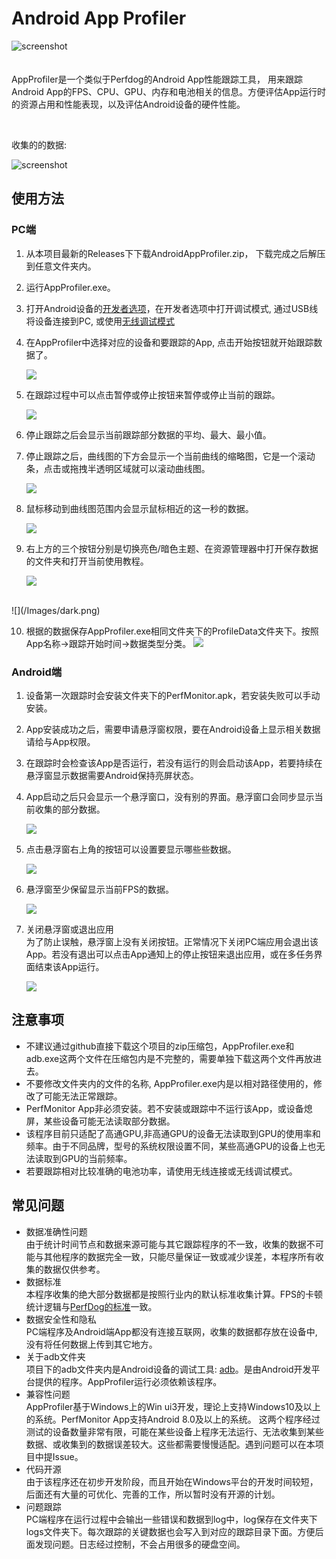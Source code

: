 # Android App Profiler

![screenshot](/Images/screenshot.png)
<br/>
<br/>
<br/>
AppProfiler是一个类似于Perfdog的Android App性能跟踪工具， 用来跟踪Android App的FPS、CPU、GPU、内存和电池相关的信息。方便评估App运行时的资源占用和性能表现，以及评估Android设备的硬件性能。

<br/>
<p>收集的的数据:</p>

![screenshot](/Images/cd.jpg)



## 使用方法

### PC端
1. 从本项目最新的Releases下下载AndroidAppProfiler.zip， 下载完成之后解压到任意文件夹内。
2. 运行AppProfiler.exe。
3. 打开Android设备的[开发者选项](https://developer.android.com/studio/debug/dev-options?hl=zh-cn)，在开发者选项中打开调试模式, 通过USB线将设备连接到PC, 或使用[无线调试模式](https://cloud.tencent.com/developer/article/1809910)
4. 在AppProfiler中选择对应的设备和要跟踪的App, 点击开始按钮就开始跟踪数据了。
 
   ![](/Images/o1.jpg)
   
5. 在跟踪过程中可以点击暂停或停止按钮来暂停或停止当前的跟踪。
 
     ![](/Images/o5.jpg)
   
6. 停止跟踪之后会显示当前跟踪部分数据的平均、最大、最小值。
7. 停止跟踪之后，曲线图的下方会显示一个当前曲线的缩略图，它是一个滚动条，点击或拖拽半透明区域就可以滚动曲线图。
 
    ![](/Images/o6.jpg)

8. 鼠标移动到曲线图范围内会显示鼠标相近的这一秒的数据。
   
   ![](/Images/o4.jpg)
   
9. 右上方的三个按钮分别是切换亮色/暗色主题、在资源管理器中打开保存数据的文件夹和打开当前使用教程。

    ![](/Images/o3.jpg)
<br/>
    ![](/Images/dark.png)

10. 根据的数据保存AppProfiler.exe相同文件夹下的ProfileData文件夹下。按照App名称->跟踪开始时间->数据类型分类。
    ![](/Images/o2.jpg)

### Android端

1. 设备第一次跟踪时会安装文件夹下的PerfMonitor.apk，若安装失败可以手动安装。
2. App安装成功之后，需要申请悬浮窗权限，要在Android设备上显示相关数据请给与App权限。
3. 在跟踪时会检查该App是否运行，若没有运行的则会启动该App，若要持续在悬浮窗显示数据需要Android保持亮屏状态。
4. App启动之后只会显示一个悬浮窗口，没有别的界面。悬浮窗口会同步显示当前收集的部分数据。

    ![](/Images/f1.jpg)

5. 点击悬浮窗右上角的按钮可以设置要显示哪些些数据。

    ![](/Images/fw2.jpg)

6. 悬浮窗至少保留显示当前FPS的数据。

    ![](/Images/fw3.jpg)
7. 关闭悬浮窗或退出应用
   <br/>
   为了防止误触，悬浮窗上没有关闭按钮。正常情况下关闭PC端应用会退出该App。若没有退出可以点击App通知上的停止按钮来退出应用，或在多任务界面结束该App运行。

    ![](/Images/n1.jpg)

## 注意事项

- 不建议通过github直接下载这个项目的zip压缩包，AppProfiler.exe和adb.exe这两个文件在压缩包内是不完整的，需要单独下载这两个文件再放进去。
- 不要修改文件夹内的文件的名称, AppProfiler.exe内是以相对路径使用的，修改了可能无法正常跟踪。
- PerfMonitor App非必须安装。若不安装或跟踪中不运行该App，或设备熄屏，某些设备可能无法读取部分数据。
- 该程序目前只适配了高通GPU,非高通GPU的设备无法读取到GPU的使用率和频率。由于不同品牌，型号的系统权限设置不同，某些高通GPU的设备上也无法读取到GPU的当前频率。
- 若要跟踪相对比较准确的电池功率，请使用无线连接或无线调试模式。   

## 常见问题

- 数据准确性问题
   <br/>
   由于统计时间节点和数据来源可能与其它跟踪程序的不一致，收集的数据不可能与其他程序的数据完全一致，只能尽量保证一致或减少误差，本程序所有收集的数据仅供参考。
- 数据标准
   <br/>
   本程序收集的绝大部分数据都是按照行业内的默认标准收集计算。FPS的卡顿统计逻辑与[PerfDog的标准](https://perfdog.qq.com/article_detail?id=10162&issue_id=0&plat_id=1)一致。
- 数据安全性和隐私
    <br/>
   PC端程序及Android端App都没有连接互联网，收集的数据都存放在设备中, 没有将任何数据上传到其它地方。
- 关于adb文件夹
   <br/>
   项目下的adb文件夹内是Android设备的调试工具: [adb](https://developer.android.com/tools/adb?hl=zh-cn)。是由Android开发平台提供的程序。AppProfiler运行必须依赖该程序。
- 兼容性问题
   <br/>
   AppProfiler基于Windows上的Win ui3开发，理论上支持Windows10及以上的系统。PerfMonitor App支持Android 8.0及以上的系统。
   这两个程序经过测试的设备数量非常有限，可能在某些设备上程序无法运行、无法收集到某些数据、或收集到的数据误差较大。这些都需要慢慢适配。遇到问题可以在本项目中提Issue。
- 代码开源
   <br/>
   由于该程序还在初步开发阶段，而且开始在Windows平台的开发时间较短，后面还有大量的可优化、完善的工作，所以暂时没有开源的计划。
- 问题跟踪
   <br/>
   PC端程序在运行过程中会输出一些错误和数据到log中，log保存在文件夹下logs文件夹下。每次跟踪的关键数据也会写入到对应的跟踪目录下面。方便后面发现问题。日志经过控制，不会占用很多的硬盘空间。


   
   
